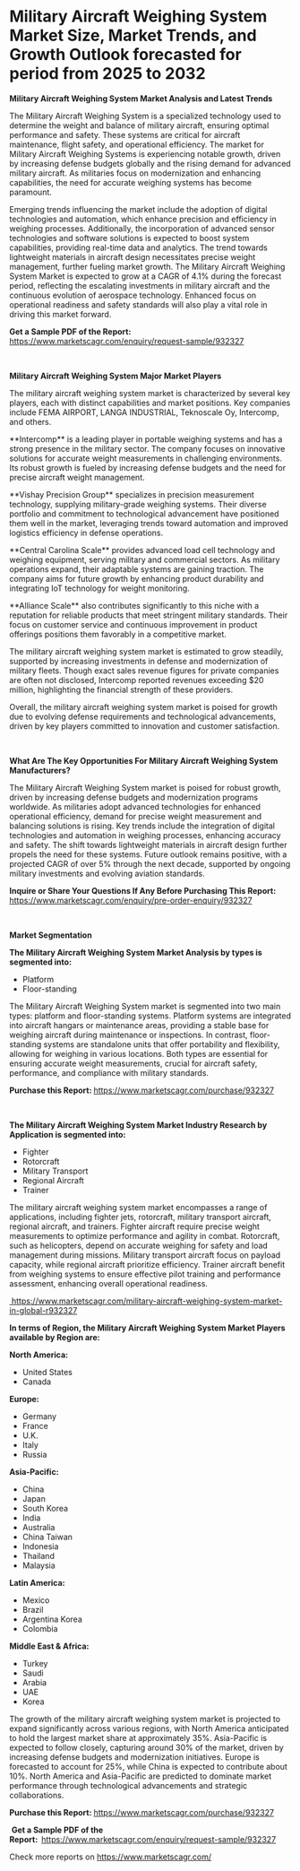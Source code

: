 <p><h1>Military Aircraft Weighing System Market Size, Market Trends, and Growth Outlook forecasted for period from 2025 to 2032</h1></p><p><strong>Military Aircraft Weighing System Market Analysis and Latest Trends</strong></p>
<p><p>The Military Aircraft Weighing System is a specialized technology used to determine the weight and balance of military aircraft, ensuring optimal performance and safety. These systems are critical for aircraft maintenance, flight safety, and operational efficiency. The market for Military Aircraft Weighing Systems is experiencing notable growth, driven by increasing defense budgets globally and the rising demand for advanced military aircraft. As militaries focus on modernization and enhancing capabilities, the need for accurate weighing systems has become paramount.</p><p>Emerging trends influencing the market include the adoption of digital technologies and automation, which enhance precision and efficiency in weighing processes. Additionally, the incorporation of advanced sensor technologies and software solutions is expected to boost system capabilities, providing real-time data and analytics. The trend towards lightweight materials in aircraft design necessitates precise weight management, further fueling market growth. The Military Aircraft Weighing System Market is expected to grow at a CAGR of 4.1% during the forecast period, reflecting the escalating investments in military aircraft and the continuous evolution of aerospace technology. Enhanced focus on operational readiness and safety standards will also play a vital role in driving this market forward.</p></p>
<p><strong>Get a Sample PDF of the Report:&nbsp;</strong> <a href="https://www.marketscagr.com/enquiry/request-sample/932327?utm_campaign=2946&utm_medium=2&utm_source=Github&utm_content=ia&utm_term=21032025&utm_id=military-aircraft-weighing-system">https://www.marketscagr.com/enquiry/request-sample/932327</a></p>
<p>&nbsp;</p>
<p><strong>Military Aircraft Weighing System Major Market Players</strong></p>
<p><p>The military aircraft weighing system market is characterized by several key players, each with distinct capabilities and market positions. Key companies include FEMA AIRPORT, LANGA INDUSTRIAL, Teknoscale Oy, Intercomp, and others.</p><p>**Intercomp** is a leading player in portable weighing systems and has a strong presence in the military sector. The company focuses on innovative solutions for accurate weight measurements in challenging environments. Its robust growth is fueled by increasing defense budgets and the need for precise aircraft weight management.</p><p>**Vishay Precision Group** specializes in precision measurement technology, supplying military-grade weighing systems. Their diverse portfolio and commitment to technological advancement have positioned them well in the market, leveraging trends toward automation and improved logistics efficiency in defense operations.</p><p>**Central Carolina Scale** provides advanced load cell technology and weighing equipment, serving military and commercial sectors. As military operations expand, their adaptable systems are gaining traction. The company aims for future growth by enhancing product durability and integrating IoT technology for weight monitoring.</p><p>**Alliance Scale** also contributes significantly to this niche with a reputation for reliable products that meet stringent military standards. Their focus on customer service and continuous improvement in product offerings positions them favorably in a competitive market.</p><p>The military aircraft weighing system market is estimated to grow steadily, supported by increasing investments in defense and modernization of military fleets. Though exact sales revenue figures for private companies are often not disclosed, Intercomp reported revenues exceeding $20 million, highlighting the financial strength of these providers.</p><p>Overall, the military aircraft weighing system market is poised for growth due to evolving defense requirements and technological advancements, driven by key players committed to innovation and customer satisfaction.</p></p>
<p>&nbsp;</p>
<p><strong>What Are The Key Opportunities For Military Aircraft Weighing System Manufacturers?</strong></p>
<p><p>The Military Aircraft Weighing System market is poised for robust growth, driven by increasing defense budgets and modernization programs worldwide. As militaries adopt advanced technologies for enhanced operational efficiency, demand for precise weight measurement and balancing solutions is rising. Key trends include the integration of digital technologies and automation in weighing processes, enhancing accuracy and safety. The shift towards lightweight materials in aircraft design further propels the need for these systems. Future outlook remains positive, with a projected CAGR of over 5% through the next decade, supported by ongoing military investments and evolving aviation standards.</p></p>
<p><strong>Inquire or Share Your Questions If Any Before Purchasing This Report:</strong> <a href="https://www.marketscagr.com/enquiry/pre-order-enquiry/932327?utm_campaign=2946&utm_medium=2&utm_source=Github&utm_content=ia&utm_term=21032025&utm_id=military-aircraft-weighing-system">https://www.marketscagr.com/enquiry/pre-order-enquiry/932327</a></p>
<p>&nbsp;</p>
<p><strong>Market Segmentation</strong></p>
<p><strong>The Military Aircraft Weighing System Market Analysis by types is segmented into:</strong></p>
<p><ul><li>Platform</li><li>Floor-standing</li></ul></p>
<p><p>The Military Aircraft Weighing System market is segmented into two main types: platform and floor-standing systems. Platform systems are integrated into aircraft hangars or maintenance areas, providing a stable base for weighing aircraft during maintenance or inspections. In contrast, floor-standing systems are standalone units that offer portability and flexibility, allowing for weighing in various locations. Both types are essential for ensuring accurate weight measurements, crucial for aircraft safety, performance, and compliance with military standards.</p></p>
<p><strong>Purchase this Report:&nbsp;</strong><a href="https://www.marketscagr.com/purchase/932327?utm_campaign=2946&utm_medium=2&utm_source=Github&utm_content=ia&utm_term=21032025&utm_id=military-aircraft-weighing-system">https://www.marketscagr.com/purchase/932327</a></p>
<p>&nbsp;</p>
<p><strong>The Military Aircraft Weighing System Market Industry Research by Application is segmented into:</strong></p>
<p><ul><li>Fighter</li><li>Rotorcraft</li><li>Military Transport</li><li>Regional Aircraft</li><li>Trainer</li></ul></p>
<p><p>The military aircraft weighing system market encompasses a range of applications, including fighter jets, rotorcraft, military transport aircraft, regional aircraft, and trainers. Fighter aircraft require precise weight measurements to optimize performance and agility in combat. Rotorcraft, such as helicopters, depend on accurate weighing for safety and load management during missions. Military transport aircraft focus on payload capacity, while regional aircraft prioritize efficiency. Trainer aircraft benefit from weighing systems to ensure effective pilot training and performance assessment, enhancing overall operational readiness.</p></p>
<p><a href="https://www.marketscagr.com/military-aircraft-weighing-system-market-in-global-r932327?utm_campaign=2946&utm_medium=2&utm_source=Github&utm_content=ia&utm_term=21032025&utm_id=military-aircraft-weighing-system">&nbsp;https://www.marketscagr.com/military-aircraft-weighing-system-market-in-global-r932327</a></p>
<p><strong>In terms of Region, the Military Aircraft Weighing System Market Players available by Region are:</strong></p>
<p>
    <p> <strong> North America: </strong>
        <ul>
            <li>United States</li>
            <li>Canada</li>
        </ul>
        </p> 
    <p> <strong> Europe: </strong>
        <ul>
            <li>Germany</li>
            <li>France</li>
            <li>U.K.</li>
            <li>Italy</li>
            <li>Russia</li>
        </ul>
        </p> 
    <p> <strong> Asia-Pacific: </strong>
        <ul>
            <li>China</li>
            <li>Japan</li>
            <li>South Korea</li>
            <li>India</li>
            <li>Australia</li>
            <li>China Taiwan</li>
            <li>Indonesia</li>
            <li>Thailand</li>
            <li>Malaysia</li>
        </ul>
        </p> 
    <p> <strong> Latin America: </strong>
        <ul>
            <li>Mexico</li>
            <li>Brazil</li>
            <li>Argentina Korea</li>
            <li>Colombia</li>
        </ul>
        </p> 
    <p> <strong> Middle East & Africa: </strong>
        <ul>
            <li>Turkey</li>
            <li>Saudi</li>
            <li>Arabia</li>
            <li>UAE</li>
            <li>Korea</li>
        </ul>
    </p>
    </p>
<p><p>The growth of the military aircraft weighing system market is projected to expand significantly across various regions, with North America anticipated to hold the largest market share at approximately 35%. Asia-Pacific is expected to follow closely, capturing around 30% of the market, driven by increasing defense budgets and modernization initiatives. Europe is forecasted to account for 25%, while China is expected to contribute about 10%. North America and Asia-Pacific are predicted to dominate market performance through technological advancements and strategic collaborations.</p></p>
<p><strong>Purchase this Report: </strong><a href="https://www.marketscagr.com/purchase/932327?utm_campaign=2946&utm_medium=2&utm_source=Github&utm_content=ia&utm_term=21032025&utm_id=military-aircraft-weighing-system">https://www.marketscagr.com/purchase/932327</a></p>
<p>&nbsp;<strong>Get a Sample PDF of the Report:&nbsp;&nbsp;</strong><a href="https://www.marketscagr.com/enquiry/request-sample/932327?utm_campaign=2946&utm_medium=2&utm_source=Github&utm_content=ia&utm_term=21032025&utm_id=military-aircraft-weighing-system">https://www.marketscagr.com/enquiry/request-sample/932327</a></p>
<p><strong></strong></p>
<p>Check more reports on <a href="https://www.marketscagr.com/?utm_campaign=2946&utm_medium=2&utm_source=Github&utm_content=ia&utm_term=21032025&utm_id=military-aircraft-weighing-system">https://www.marketscagr.com/</a></p>